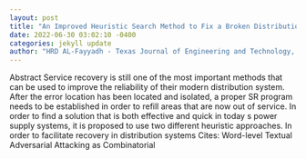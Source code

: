 ```yaml
--- 
layout: post 
title: "An Improved Heuristic Search Method to Fix a Broken Distribution System" 
date: 2022-06-30 03:02:10 -0400 
categories: jekyll update 
author: "HRD AL-Fayyadh - Texas Journal of Engineering and Technology, 2022" 
--- 
```

Abstract Service recovery is still one of the most important methods that can be used to improve the reliability of their modern distribution system. After the error location has been located and isolated, a proper SR program needs to be established in order to refill areas that are now out of service. In order to find a solution that is both effective and quick in today s power supply systems, it is proposed to use two different heuristic approaches. In order to facilitate recovery in distribution systems Cites: Word-level Textual Adversarial Attacking as Combinatorial